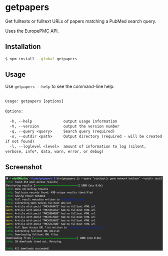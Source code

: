 # getpapers
Get fulltexts or fulltext URLs of papers matching a PubMed search query.

Uses the EuropePMC API.

## Installation

```bash
$ npm install --global getpapers
```

## Usage

Use `getpapers --help` to see the command-line help:

```

Usage: getpapers [options]

Options:

  -h, --help              output usage information
  -V, --version           output the version number
  -q, --query <query>     Search query (required)
  -o, --outdir <path>     Output directory (required - will be created if not found)
  -l, --loglevel <level>  amount of information to log (silent, verbose, info*, data, warn, error, or debug)

```

## Screenshot

![screenshot](https://raw.githubusercontent.com/ContentMine/getpapers/master/docs/screenshot.png)
